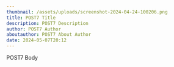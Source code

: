 ```yaml
---
thumbnail: /assets/uploads/screenshot-2024-04-24-100206.png
title: POST7 Title
description: POST7 Description
author: POST7 Author
aboutauthor: POST7 About Author
date: 2024-05-07T20:12
---
```

POST7 Body
